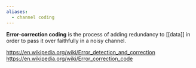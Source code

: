```yaml
---
aliases:
  - channel coding
---
```

**Error-correction coding** is the process of adding redundancy to [[data]] in order to pass it over faithfully in a noisy channel.

https://en.wikipedia.org/wiki/Error_detection_and_correction
https://en.wikipedia.org/wiki/Error_correction_code